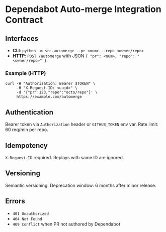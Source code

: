 # Dependabot Auto-merge Integration Contract

## Interfaces
- **CLI**: `python -m src.automerge --pr <num> --repo <owner/repo>`
- **HTTP**: `POST /automerge` with JSON `{ "pr": <num>, "repo": "<owner/repo>" }`

### Example (HTTP)
```
curl -H "Authorization: Bearer $TOKEN" \
     -H "X-Request-ID: <uuid>" \
     -d '{"pr":123,"repo":"octo/repo"}' \
     https://example.com/automerge
```

## Authentication
Bearer token via `Authorization` header or `GITHUB_TOKEN` env var.
Rate limit: 60 req/min per repo.

## Idempotency
`X-Request-ID` required. Replays with same ID are ignored.

## Versioning
Semantic versioning. Deprecation window: 6 months after minor release.

## Errors
- `401 Unauthorized`
- `404 Not Found`
- `409 Conflict` when PR not authored by Dependabot
